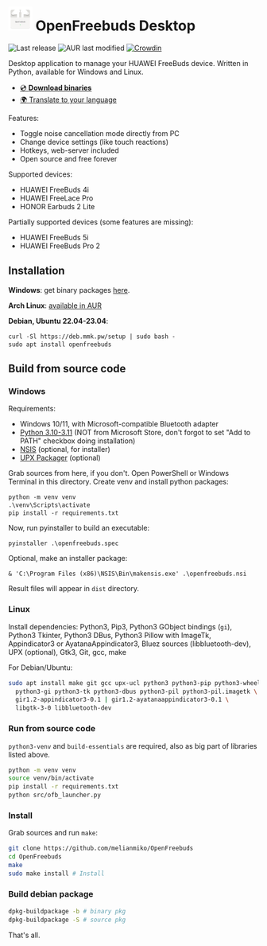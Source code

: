 
![Icon](docs/logo.png) OpenFreebuds Desktop
=====================

![Last release](https://img.shields.io/github/v/release/melianmiko/openfreebuds)
![AUR last modified](https://img.shields.io/aur/last-modified/openfreebuds)
[![Crowdin](https://badges.crowdin.net/openfreebuds/localized.svg)](https://crowdin.com/project/openfreebuds)

Desktop application to manage your HUAWEI FreeBuds device.
Written in Python, available for Windows and Linux.

- [💿 **Download binaries**](https://mmk.pw/en/openfreebuds/)
- [🌍 Translate to your language](https://crowdin.com/project/openfreebuds)

Features:
- Toggle noise cancellation mode directly from PC
- Change device settings (like touch reactions)
- Hotkeys, web-server included
- Open source and free forever

Supported devices:
- HUAWEI FreeBuds 4i
- HUAWEI FreeLace Pro
- HONOR Earbuds 2 Lite

Partially supported devices (some features are missing):
- HUAWEI FreeBuds 5i
- HUAWEI FreeBuds Pro 2 

Installation
-------------

**Windows**: 
get binary packages [here](https://mmk.pw/en/openfreebuds).

**Arch Linux**: 
[available in AUR](https://aur.archlinux.org/packages/openfreebuds)

**Debian, Ubuntu 22.04-23.04**:
```shell
curl -Sl https://deb.mmk.pw/setup | sudo bash -
sudo apt install openfreebuds
```

Build from source code
---------

### Windows

Requirements:
- Windows 10/11, with Microsoft-compatible Bluetooth adapter
- [Python 3.10-3.11](https://www.python.org/downloads/) (NOT from Microsoft Store, don't forgot to set 
  "Add to PATH" checkbox doing installation)
- [NSIS](https://nsis.sourceforge.io/Download) (optional, for installer)
- [UPX Packager](https://upx.github.io/) (optional)

Grab sources from here, if you don't. Open PowerShell or Windows 
Terminal in this directory. Create venv and install python packages:

```shell
python -m venv venv
.\venv\Scripts\activate
pip install -r requirements.txt
```

Now, run pyinstaller to build an executable:
```shell
pyinstaller .\openfreebuds.spec
```

Optional, make an installer package:
```shell
& 'C:\Program Files (x86)\NSIS\Bin\makensis.exe' .\openfreebuds.nsi
```

Result files will appear in `dist` directory.

### Linux

Install dependencies:
Python3, Pip3, Python3 GObject bindings (`gi`), Python3 Tkinter, Python3 DBus,
Python3 Pillow with ImageTk, Appindicator3 or AyatanaAppindicator3, 
Bluez sources (libbluetooth-dev), UPX (optional), Gtk3, Git, gcc, make

For Debian/Ubuntu:
```bash
sudo apt install make git gcc upx-ucl python3 python3-pip python3-wheel \
  python3-gi python3-tk python3-dbus python3-pil python3-pil.imagetk \
  gir1.2-appindicator3-0.1 | gir1.2-ayatanaappindicator3-0.1 \
  libgtk-3-0 libbluetooth-dev
```

### Run from source code
`python3-venv` and `build-essentials` are required, also as big part of libraries listed above.
```bash
python -m venv venv
source venv/bin/activate
pip install -r requirements.txt
python src/ofb_launcher.py
```

### Install
Grab sources and run `make`:
```bash
git clone https://github.com/melianmiko/OpenFreebuds
cd OpenFreebuds
make
sudo make install # Install
```

### Build debian package
```bash
dpkg-buildpackage -b # binary pkg
dpkg-buildpackage -S # source pkg
```

That's all.
